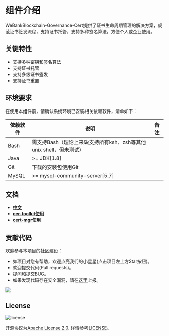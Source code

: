 # 组件介绍

WeBankBlockchain-Governance-Cert提供了证书生命周期管理的解决方案，规范证书签发流程，支持证书托管，支持多种签名算法，方便个人或企业使用。


## 关键特性
- 支持多种密钥和签名算法
- 支持证书托管
- 支持多级证书签发
- 支持证书重置

## 环境要求

在使用本组件前，请确认系统环境已安装相关依赖软件，清单如下：

| 依赖软件   | 说明                                                         | 备注 |
| ---------- | ------------------------------------------------------------ | ---- |
| Bash       | 需支持Bash（理论上来说支持所有ksh、zsh等其他unix shell，但未测试） |      |
| Java       | \>= JDK[1.8]                                                 |      |
| Git        | 下载的安装包使用Git                                          |      |
| MySQL      | \>= mysql-community-server[5.7]                              |      |


## 文档
- [**中文**](https://gov-doc.readthedocs.io/zh_CN/latest/docs/WeBankBlockchain-Gov-Cert/index.html)
- [**cer-toolkit使用**](https://gov-doc.readthedocs.io/zh_CN/latest/docs/WeBankBlockchain-Gov-Cert/quickstart1.html)
- [**cert-mgr使用**](https://gov-doc.readthedocs.io/zh_CN/latest/docs/WeBankBlockchain-Gov-Cert/quickstart2.html)



## 贡献代码
欢迎参与本项目的社区建设：
- 如项目对您有帮助，欢迎点亮我们的小星星(点击项目左上方Star按钮)。
- 欢迎提交代码(Pull requests)。
- [提问和提交BUG](https://github.com/WeBankBlockchain/Governance-Cert/issues)。
- 如果发现代码存在安全漏洞，请在[这里](https://security.webank.com)上报。


![](https://media.githubusercontent.com/media/FISCO-BCOS/LargeFiles/master/images/QR_image.png)


## License
![license](http://img.shields.io/badge/license-Apache%20v2-blue.svg)

开源协议为[Apache License 2.0](http://www.apache.org/licenses/). 详情参考[LICENSE](../LICENSE)。

